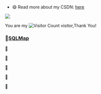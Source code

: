- 😄 Read more about my CSDN: [here](https://blog.csdn.net/ZhaoSong_?type=blog)

![](https://github-readme-stats.vercel.app/api?username=hxysaury&show_icons=true&theme=transparent)

You are my ![Visitor Count](https://profile-counter.glitch.me/hxysaury/count.svg) visitor,Thank You!



###  :seedling:[SQLMap](https://github.com/hxysaury/tool-use/blob/main/Docs/sqlmap.md)

:seedling:

:seedling:

:seedling:

:seedling:

:seedling:
